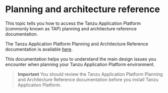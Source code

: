# Planning and architecture reference

This topic tells you how to access the Tanzu Application Platform (commonly known as TAP)
planning and architecture reference documentation.

The Tanzu Application Platform Planning and Architecture Reference documentation is available
[here](https://docs.vmware.com/en/VMware-Tanzu-Application-Platform/1.7/tap-reference-architecture/GUID-reference-designs-index-tap.html).

This documentation helps you to understand the main design issues you encounter when
planning your Tanzu Application Platform environment.

>**Important** You should review the Tanzu Application Platform Planning and Architecture Reference
documentation before you install Tanzu Application Platform.